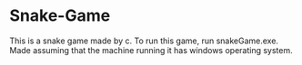 ﻿# Snake-Game
 
 This is a snake game made by c. To run this game, run snakeGame.exe.
 Made assuming that the machine running it has windows operating system. 
